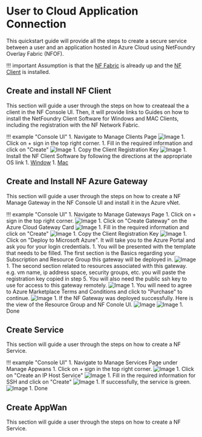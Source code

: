 # User to Cloud Application Connection
This quickstart guide will provide all the steps to create a secure service between a user and an application hosted in Azure Cloud using NetFoundry Overlay Fabric (NFOF).

!!! important
    Assumption is that the [NF Fabric](../netfoundry/fabric.md) is already up and the [NF Client](../netfoundry/client.md) is installed.

## Create and install NF Client
This section will guide a user through the steps on how to createaal the  a client in the NF Console UI. Then, it will provide links to Guides on how to install the NetFoundry Client Software for Windows and MAC Clients, including the registration with the  NF Network Fabric.

!!! example "Console UI"
    1. Navigate to Manage Clients Page
    ![Image](../images/CreateManagedClient01.png)
    1. Click on + sign in the top right corner.
    1. Fill in the required information and click on "Create"
    ![Image](../images/CreateManagedClient02.png)
    1. Copy the Client Registration Key
    ![Image](../images/CreateManagedClient03.png)
    1. Install the NF Client Software by following the directions at the appropriate OS link
        1. [Window](https://support.netfoundry.io/hc/en-us/articles/360017535332-Install-a-NetFoundry-Client-on-Windows)
        1. [Mac](https://support.netfoundry.io/hc/en-us/articles/360016128692-Install-a-NetFoundry-Client-on-MacOS)

## Create and Install NF Azure Gateway
This section will guide a user through the steps on how to create a NF Manage Gateway in the NF Console UI and install it in the Azure vNet.

!!! example "Console UI"
    1. Navigate to Manage Gateways Page
    1. Click on + sign in the top right corner.
    ![Image](../images/CreateManagedGatewayAzure01.png)
    1. Click on "Create Gateway" on the Azure Cloud Gateway Card
    ![Image](../images/CreateManagedGatewayAzure02.png)
    1. Fill in the required information and click on "Create"
    ![Image](../images/CreateManagedGatewayAzure03.png)
    1. Copy the Client Registration Key
    ![Image](../images/CreateManagedGatewayAzure04.png)
    1. Click on "Deploy to Microsoft Azure". It will take you to the Azure Portal and ask you for your login credentials.
    1. You will be presented with the template that needs to be filled. The first section is the Basics regarding your Subscription and Resource Group this gateway will be deployed in.
    ![Image](../images/CreateManagedGatewayAzure05.png)
    1. The second section related to resources associated with this gateway. e.g. vm name, ip address space, security groups, etc. you will paste the registration key copied in step 5. You will also need the public ssh key to use for access to this gateway remotely.
    ![Image](../images/CreateManagedGatewayAzure06.png)
    1. You will need to agree to Azure Marketplace Terms and Conditions and click to "Purchase" to continue.
    ![Image](../images/CreateManagedGatewayAzure07.png)
    1. If the NF Gateway was deployed successfully. Here is the view of the Resource Group and NF Conole UI.
    ![Image](../images/CreateManagedGatewayAzure08.png)
    ![Image](../images/CreateManagedGatewayAzure09.png)
    1. Done

## Create Service
This section will guide a user through the steps on how to create a NF Service.

!!! example "Console UI"
    1. Navigate to Manage Services Page under Manage Appwans
    1. Click on + sign in the top right corner.
    ![Image](../images/CreateService01.png)
    1. Click on "Create an IP Host Service"
    ![Image](../images/CreateService03.png)
    1. Fill in the required information for SSH and click on "Create"
    ![Image](../images/CreateService04.png)
    1. If successfully, the service is green.
    ![Image](../images/CreateService05.png)
    1. Done

## Create AppWan
This section will guide a user through the steps on how to create a NF Service.
